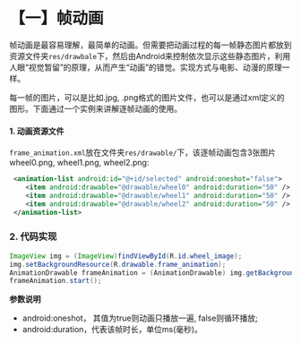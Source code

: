 # 【一】帧动画

帧动画是最容易理解，最简单的动画。但需要把动画过程的每一帧静态图片都放到资源文件夹`res/drawbale`下，然后由Android来控制依次显示这些静态图片，利用人眼“视觉暂留”的原理，从而产生“动画”的错觉。实现方式与电影、动漫的原理一样。

每一帧的图片，可以是比如.jpg, .png格式的图片文件，也可以是通过xml定义的图形。下面通过一个实例来讲解逐帧动画的使用。

#### 1. 动画资源文件

`frame_animation.xml`放在文件夹`res/drawable/`下，该逐帧动画包含3张图片wheel0.png, wheel1.png, wheel2.png:

```xml
 <animation-list android:id="@+id/selected" android:oneshot="false">
    <item android:drawable="@drawable/wheel0" android:duration="50" />
    <item android:drawable="@drawable/wheel1" android:duration="50" />
    <item android:drawable="@drawable/wheel2" android:duration="50" />
 </animation-list>
```

### 2. 代码实现

```java
ImageView img = (ImageView)findViewById(R.id.wheel_image);
img.setBackgroundResource(R.drawable.frame_animation);
AnimationDrawable frameAnimation = (AnimationDrawable) img.getBackground();
frameAnimation.start();
```

**参数说明**

- android:oneshot， 其值为true则动画只播放一遍, false则循环播放;
- android:duration，代表该帧时长，单位ms(毫秒)。

